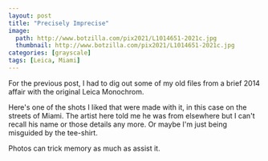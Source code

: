 ```yaml
---
layout: post
title: "Precisely Imprecise"
image:
  path: http://www.botzilla.com/pix2021/L1014651-2021c.jpg
  thumbnail: http://www.botzilla.com/pix2021/L1014651-2021c.jpg
categories: [grayscale]
tags: [Leica, Miami]
---
```


For the previous post, I had to dig out some of my old files from a brief 2014 affair with the original Leica Monochrom.

Here's one of the shots I liked that were made with it, in this case on the streets of Miami. The artist here told me he was from elsewhere but I can't recall his name or those details any more. Or maybe I'm just being misguided by the tee-shirt.

Photos can trick memory as much as assist it.